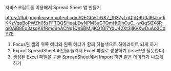 자바스크립트를 이용해서 Spread Sheet 앱 만들기

https://lh4.googleusercontent.com/QEGbVCrNKZ_f937yLnQtjQ6U3J9IJkqdiKKzVqpBoPWZh05zFFTQQSHeaLEwNPM3uGTQmHt0jhCuC_-wQqSQX8R-qi0AjB8Eo3asgK6fRmd9hACNq1QhSBMJjKQ1Gi7YdU42Xt3jIKvXwDuAp3CdY7E

1. Focus된 셀의 위쪽 헤더와 왼쪽 헤더가 함께 하늘색으로 하이라이트 되게 하기
2. Export SpreadSheet 버턴을 눌러서 Excel 파일로 생성하기 (csv쓰면 될듯한디)
3. 생성된 Excel 파일을 구글 SpreadSheet에서 Import 하면 같은 데이터가 나오게 하기
